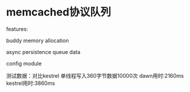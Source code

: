 memcached协议队列
====

features:

   buddy memory allocation
   
   async persistence queue data
   
   config module
   
测试数据：对比kestrel
   单线程写入360字节数据10000次
   dawn用时:2160ms
   kestrel用时:3860ms
   
